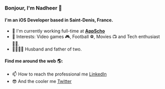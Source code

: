 ### Bonjour, I'm Nadheer 👋

<!--
**nchatharoo/nchatharoo** is a ✨ _special_ ✨ repository because its `README.md` (this file) appears on your GitHub profile.

Here are some ideas to get you started:

- 🔭 I’m currently working on some personal projects
- 🌱 I’m currently learning SwiftUI 
- 👯 I’m looking to collaborate on ...
- 🤔 I’m looking for help with Combine
- 💬 Ask me about ...
- 📫 How to reach me: ...
- 😄 Pronouns: ...
- ⚡ Fun fact: ...
-->

#### I'm an iOS Developer based in Saint-Denis, France.
- 🏢 I'm currently working full-time at **<a href="https://appscho.com/">AppScho</a>**
- 💜 Interests: Video games 🎮, Football ⚽, Movies 📺 and Tech enthusiast 👨‍💻.
- 👨‍👩‍👧‍👦 Husband and father of two.

#### Find me around the web 🌎:
- 📫 How to reach the professional me <a href="https://www.linkedin.com/in/nadheer-chatharoo-98508585/">LinkedIn</a>
- 😎 And the cooler me <a href="https://twitter.com/NadheerC">Twitter</a>
